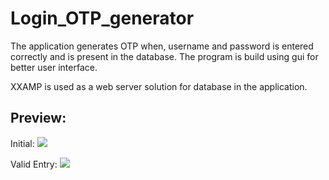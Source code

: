 # Login_OTP_generator

The application generates OTP when, username and password is entered correctly and is present in the database.
The program is build using gui for better user interface.

XXAMP is used as a web server solution for database in the application.

## Preview:

Initial:
![](Login_OTP_generator/images/intial.PNG)

Valid Entry:
![](Login_OTP_generator/images/valid.PNG)
